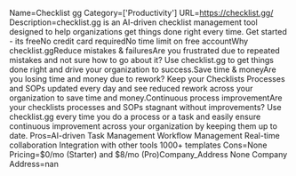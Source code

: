 Name=Checklist gg
Category=['Productivity']
URL=https://checklist.gg/
Description=checklist.gg is an AI-driven checklist management tool designed to help organizations get things done right every time. Get started - its freeNo credit card requiredNo time limit on free accountWhy checklist.ggReduce mistakes & failuresAre you frustrated due to repeated mistakes and not sure how to go about it? Use checklist.gg to get things done right and drive your organization to success.Save time & moneyAre you losing time and money due to rework? Keep your Checklists Processes and SOPs updated every day and see reduced rework across your organization to save time and money.Continuous process improvementAre your checklists processes and SOPs stagnant without improvements? Use checklist.gg every time you do a process or a task and easily ensure continuous improvement across your organization by keeping them up to date.
Pros=AI-driven Task Management Workflow Management Real-time collaboration Integration with other tools 1000+ templates
Cons=None
Pricing=$0/mo (Starter) and $8/mo (Pro)Company_Address None
Company Address=nan
